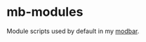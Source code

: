 # mb-modules

Module scripts used by default in my [modbar](https://gitlab.dobrowolski.dev/dwm/modbar/).
